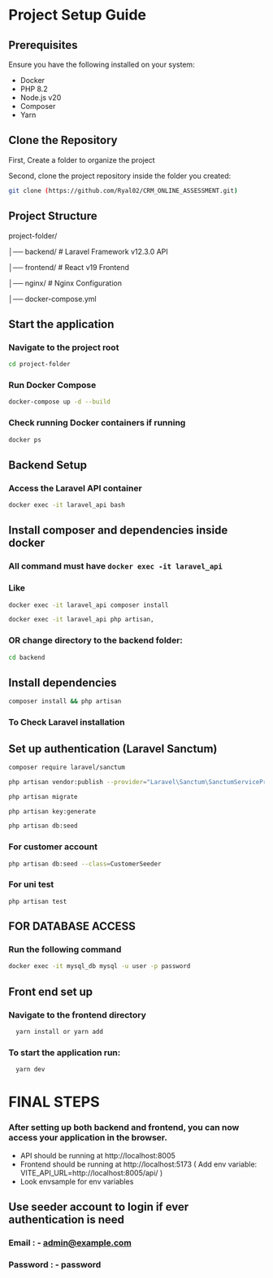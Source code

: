 # Project Setup Guide

## Prerequisites
Ensure you have the following installed on your system:

  - Docker
  - PHP 8.2
  - Node.js v20
  - Composer
  - Yarn

## Clone the Repository

First, Create a folder to organize the project

Second, clone the project repository inside the folder you created:

```sh
git clone (https://github.com/Ryal02/CRM_ONLINE_ASSESSMENT.git)
```

## Project Structure

project-folder/

  │── backend/           # Laravel Framework v12.3.0 API

  │── frontend/          # React v19 Frontend

  │── nginx/             # Nginx Configuration

  │── docker-compose.yml


## Start the application

### Navigate to the project root
```sh
cd project-folder
```

### Run Docker Compose
```sh
docker-compose up -d --build
```

### Check running Docker containers if running
```sh
docker ps
```

## Backend Setup

### Access the Laravel API container
```sh
docker exec -it laravel_api bash
```
## Install composer and dependencies inside docker

### All command must have ```docker exec -it laravel_api```

### Like
```sh
docker exec -it laravel_api composer install
```
```sh
docker exec -it laravel_api php artisan, 
```

### OR change directory to the backend folder:
```sh
cd backend
```

## Install dependencies
```sh
composer install && php artisan
```
### To Check Laravel installation



## Set up authentication (Laravel Sanctum)

```sh
composer require laravel/sanctum
```
```sh
php artisan vendor:publish --provider="Laravel\Sanctum\SanctumServiceProvider"
```
```sh
php artisan migrate
```
```sh
php artisan key:generate
```
```sh
php artisan db:seed
```

### For customer account
```sh
php artisan db:seed --class=CustomerSeeder
```

### For uni test
```
php artisan test
```

## FOR DATABASE ACCESS
### Run the following command
```sh
docker exec -it mysql_db mysql -u user -p password
```
## Front end set up

### Navigate to the frontend directory
```sh
  yarn install or yarn add
```

### To start the application run:
```sh
  yarn dev
```

# FINAL STEPS

### After setting up both backend and frontend, you can now access your application in the browser.

- API should be running at http://localhost:8005
- Frontend should be running at http://localhost:5173 ( Add env variable: VITE_API_URL=http://localhost:8005/api/ )
- Look envsample for env variables
## Use seeder account to login if ever authentication is need

### Email : - admin@example.com
### Password : - password
